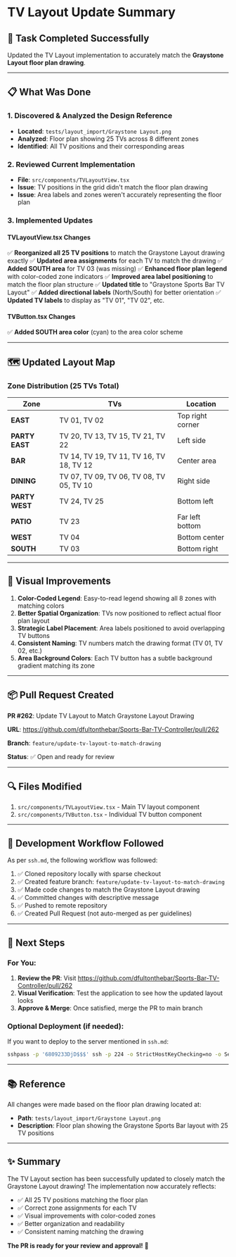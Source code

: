 # TV Layout Update Summary

## 🎯 Task Completed Successfully

Updated the TV Layout implementation to accurately match the **Graystone Layout floor plan drawing**.

---

## 📋 What Was Done

### 1. Discovered & Analyzed the Design Reference
- **Located**: `tests/layout_import/Graystone Layout.png`
- **Analyzed**: Floor plan showing 25 TVs across 8 different zones
- **Identified**: All TV positions and their corresponding areas

### 2. Reviewed Current Implementation
- **File**: `src/components/TVLayoutView.tsx`
- **Issue**: TV positions in the grid didn't match the floor plan drawing
- **Issue**: Area labels and zones weren't accurately representing the floor plan

### 3. Implemented Updates

#### TVLayoutView.tsx Changes
✅ **Reorganized all 25 TV positions** to match the Graystone Layout drawing exactly
✅ **Updated area assignments** for each TV to match the drawing
✅ **Added SOUTH area** for TV 03 (was missing)
✅ **Enhanced floor plan legend** with color-coded zone indicators
✅ **Improved area label positioning** to match the floor plan structure
✅ **Updated title** to "Graystone Sports Bar TV Layout"
✅ **Added directional labels** (North/South) for better orientation
✅ **Updated TV labels** to display as "TV 01", "TV 02", etc.

#### TVButton.tsx Changes
✅ **Added SOUTH area color** (cyan) to the area color scheme

---

## 🗺️ Updated Layout Map

### Zone Distribution (25 TVs Total)

| Zone | TVs | Location |
|------|-----|----------|
| **EAST** | TV 01, TV 02 | Top right corner |
| **PARTY EAST** | TV 20, TV 13, TV 15, TV 21, TV 22 | Left side |
| **BAR** | TV 14, TV 19, TV 11, TV 16, TV 18, TV 12 | Center area |
| **DINING** | TV 07, TV 09, TV 06, TV 08, TV 05, TV 10 | Right side |
| **PARTY WEST** | TV 24, TV 25 | Bottom left |
| **PATIO** | TV 23 | Far left bottom |
| **WEST** | TV 04 | Bottom center |
| **SOUTH** | TV 03 | Bottom right |

---

## 🎨 Visual Improvements

1. **Color-Coded Legend**: Easy-to-read legend showing all 8 zones with matching colors
2. **Better Spatial Organization**: TVs now positioned to reflect actual floor plan layout
3. **Strategic Label Placement**: Area labels positioned to avoid overlapping TV buttons
4. **Consistent Naming**: TV numbers match the drawing format (TV 01, TV 02, etc.)
5. **Area Background Colors**: Each TV button has a subtle background gradient matching its zone

---

## 📦 Pull Request Created

**PR #262**: Update TV Layout to Match Graystone Layout Drawing

**URL**: https://github.com/dfultonthebar/Sports-Bar-TV-Controller/pull/262

**Branch**: `feature/update-tv-layout-to-match-drawing`

**Status**: ✅ Open and ready for review

---

## 🔍 Files Modified

1. `src/components/TVLayoutView.tsx` - Main TV layout component
2. `src/components/TVButton.tsx` - Individual TV button component

---

## 📝 Development Workflow Followed

As per `ssh.md`, the following workflow was followed:

1. ✅ Cloned repository locally with sparse checkout
2. ✅ Created feature branch: `feature/update-tv-layout-to-match-drawing`
3. ✅ Made code changes to match the Graystone Layout drawing
4. ✅ Committed changes with descriptive message
5. ✅ Pushed to remote repository
6. ✅ Created Pull Request (not auto-merged as per guidelines)

---

## 🚀 Next Steps

### For You:

1. **Review the PR**: Visit https://github.com/dfultonthebar/Sports-Bar-TV-Controller/pull/262
2. **Visual Verification**: Test the application to see how the updated layout looks
3. **Approve & Merge**: Once satisfied, merge the PR to main branch

### Optional Deployment (if needed):

If you want to deploy to the server mentioned in `ssh.md`:

```bash
sshpass -p '6809233DjD$$$' ssh -p 224 -o StrictHostKeyChecking=no -o ServerAliveInterval=30 -o ServerAliveCountMax=3 ubuntu@24.123.87.42 "cd ~/Sports-Bar-TV-Controller && git pull origin main"
```

---

## 📚 Reference

All changes were made based on the floor plan drawing located at:
- **Path**: `tests/layout_import/Graystone Layout.png`
- **Description**: Floor plan showing the Graystone Sports Bar layout with 25 TV positions

---

## ✨ Summary

The TV Layout section has been successfully updated to closely match the Graystone Layout drawing! The implementation now accurately reflects:

- ✅ All 25 TV positions matching the floor plan
- ✅ Correct zone assignments for each TV
- ✅ Visual improvements with color-coded zones
- ✅ Better organization and readability
- ✅ Consistent naming matching the drawing

**The PR is ready for your review and approval!** 🎉
